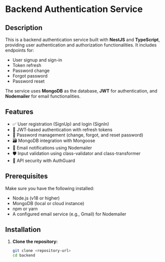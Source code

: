 
# Backend Authentication Service

## Description

This is a backend authentication service built with **NestJS** and **TypeScript**, providing user authentication and authorization functionalities. It includes endpoints for:

- User signup and sign-in
- Token refresh
- Password change
- Forgot password
- Password reset

The service uses **MongoDB** as the database, **JWT** for authentication, and **Nodemailer** for email functionalities.

## Features

- ✅ User registration (SignUp) and login (SignIn)
- 🔐 JWT-based authentication with refresh tokens
- 🔄 Password management (change, forgot, and reset password)
- 🗃️ MongoDB integration with Mongoose
- 📧 Email notifications using Nodemailer
- 🛡️ Input validation using class-validator and class-transformer
- 🚨 API security with AuthGuard

## Prerequisites

Make sure you have the following installed:

- Node.js (v18 or higher)
- MongoDB (local or cloud instance)
- npm or yarn
- A configured email service (e.g., Gmail) for Nodemailer

## Installation

1. **Clone the repository:**
   ```bash
   git clone <repository-url>
   cd backend
